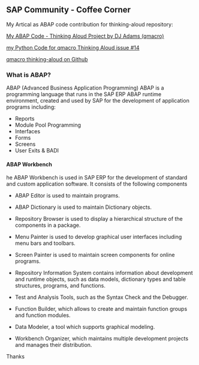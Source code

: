 ## SAP Community - Coffee Corner <br>

My Artical as ABAP code contribution for thinking-aloud repository:

[My ABAP Code - Thinking Aloud Project by DJ Adams (qmacro)](https://answers.sap.com/articles/13341880/my-abap-code-thinking-aloud-dj-adams.html)

[my Python Code for qmacro Thinking Aloud issue #14](https://github.com/qmacro/thinking-aloud/issues/14)

[qmacro thinking-aloud on Github](https://github.com/qmacro/thinking-aloud)


### What is ABAP?
ABAP (Advanced Business Application Programming)
ABAP is a programming language that runs in the SAP ERP ABAP runtime environment, created and used by SAP for the development of application programs including:

* Reports
* Module Pool Programming
* Interfaces
* Forms
* Screens
* User Exits & BADI

#### ABAP Workbench
he ABAP Workbench is used in SAP ERP for the development of standard and custom application software. It consists of the following components 

* ABAP Editor is used to maintain programs.

* ABAP Dictionary is used to maintain Dictionary objects.

* Repository Browser is used to display a hierarchical structure of the components in a package.

* Menu Painter is used to develop graphical user interfaces including menu bars and toolbars.

* Screen Painter is used to maintain screen components for online programs.

* Repository Information System contains information about development and runtime objects, such as data models, dictionary types and table structures, programs, and functions.

* Test and Analysis Tools, such as the Syntax Check and the Debugger.

* Function Builder, which allows to create and maintain function groups and function modules.

* Data Modeler, a tool which supports graphical modeling.

* Workbench Organizer, which maintains multiple development projects and manages their distribution.

Thanks
